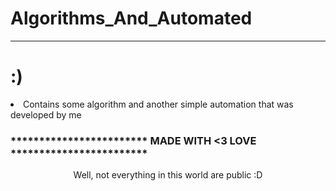 # Algorithms_And_Automated
<hr/>

#   :)

<li>Contains some algorithm and another simple automation that was developed by me</li>

<h3>  ************************ MADE WITH <3 LOVE ************************  </h3> 
<center> Well, not everything in this world are public :D </center>
